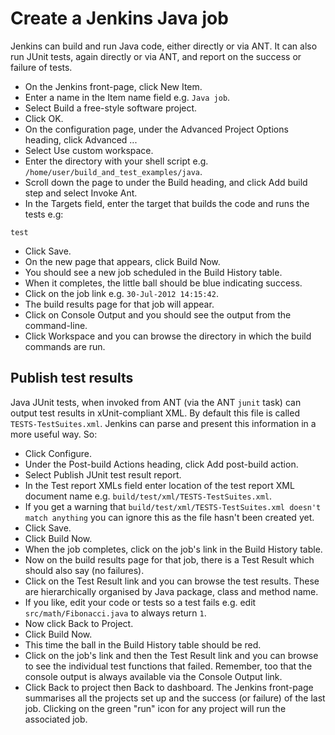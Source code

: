 Create a Jenkins Java job
=========================

Jenkins can build and run Java code, either directly or via ANT. It can also run JUnit tests, again directly or via ANT, and report on the success or failure of tests.

* On the Jenkins front-page, click New Item.
* Enter a name in the Item name field e.g. `Java job`.
* Select Build a free-style software project.
* Click OK.
* On the configuration page, under the Advanced Project Options heading, click Advanced ...
* Select Use custom workspace.
* Enter the directory with your shell script e.g. `/home/user/build_and_test_examples/java`.
* Scroll down the page to under the Build heading, and click Add build step and select Invoke Ant.
* In the Targets field, enter the target that builds the code and runs the tests e.g:

```
test
```

* Click Save.
* On the new page that appears, click Build Now.
* You should see a new job scheduled in the Build History table.
* When it completes, the little ball should be blue indicating success.
* Click on the job link e.g. `30-Jul-2012 14:15:42`.
* The build results page for that job will appear.
* Click on Console Output and you should see the output from the command-line.
* Click Workspace and you can browse the directory in which the build commands are run.

Publish test results
--------------------

Java JUnit tests, when invoked from ANT (via the ANT `junit` task) can output test results in xUnit-compliant XML. By default this file is called `TESTS-TestSuites.xml`. Jenkins can parse and present this information in a more useful way. So:

* Click Configure.
* Under the Post-build Actions heading, click Add post-build action.
* Select Publish JUnit test result report.
* In the Test report XMLs field enter location of the test report XML document name e.g. `build/test/xml/TESTS-TestSuites.xml`.
* If you get a warning that `build/test/xml/TESTS-TestSuites.xml doesn't match anything` you can ignore this as the file hasn't been created yet.
* Click Save.
* Click Build Now.
* When the job completes, click on the job's link in the Build History table.
* Now on the build results page for that job, there is a Test Result which should also say (no failures).
* Click on the Test Result link and you can browse the test results. These are hierarchically organised by Java package, class and method name.
* If you like, edit your code or tests so a test fails e.g. edit `src/math/Fibonacci.java` to always return `1`.
* Now click Back to Project.
* Click Build Now.
* This time the ball in the Build History table should be red.
* Click on the job's link and then the Test Result link and you can browse to see the individual test functions that failed. Remember, too that the console output is always available via the Console Output link.
* Click Back to project then Back to dashboard. The Jenkins front-page summarises all the projects set up and the success (or failure) of the last job. Clicking on the green "run" icon for any project will run the associated job.
